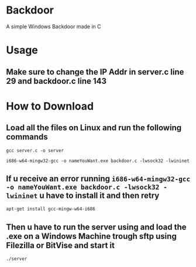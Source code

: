 # Backdoor
A simple Windows Backdoor made in C

# Usage
## Make sure to change the IP Addr in server.c line 29 and backdoor.c line 143

# How to Download
## Load all the files on Linux and run the following commands
`gcc server.c -o server`

`i686-w64-mingw32-gcc -o nameYouWant.exe backdoor.c -lwsock32 -lwininet`

## If u receive an error running `i686-w64-mingw32-gcc -o nameYouWant.exe backdoor.c -lwsock32 -lwininet` u have to install it and then retry
`apt-get install gcc-mingw-w64-i686`

## Then u have to run the server using and load the .exe on a Windows Machine trough sftp using Filezilla or BitVise and start it
`./server`

